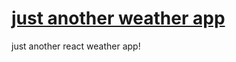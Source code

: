 # [just another weather app](https://le-anne.github.io/just-another-weather-app/)
just another react weather app!

